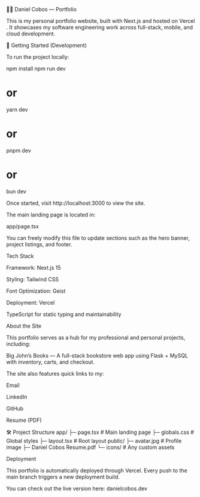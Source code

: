 🧑‍💻 Daniel Cobos — Portfolio

This is my personal portfolio website, built with Next.js
 and hosted on Vercel
.
It showcases my software engineering work across full-stack, mobile, and cloud development.

🚀 Getting Started (Development)

To run the project locally:

npm install
npm run dev
# or
yarn dev
# or
pnpm dev
# or
bun dev


Once started, visit http://localhost:3000
 to view the site.

The main landing page is located in:

app/page.tsx


You can freely modify this file to update sections such as the hero banner, project listings, and footer.

Tech Stack

Framework: Next.js 15

Styling: Tailwind CSS

Font Optimization: Geist

Deployment: Vercel

TypeScript for static typing and maintainability

About the Site

This portfolio serves as a hub for my professional and personal projects, including:

Big John’s Books — A full-stack bookstore web app using Flask + MySQL with inventory, carts, and checkout.


The site also features quick links to my:

Email

LinkedIn

GitHub

Resume (PDF)

🛠️ Project Structure
app/
 ├─ page.tsx        # Main landing page
 ├─ globals.css     # Global styles
 ├─ layout.tsx      # Root layout
public/
 ├─ avatar.jpg      # Profile image
 ├─ Daniel Cobos Resume.pdf
 └─ icons/          # Any custom assets

Deployment

This portfolio is automatically deployed through Vercel.
Every push to the main branch triggers a new deployment build.

You can check out the live version here:
danielcobos.dev
